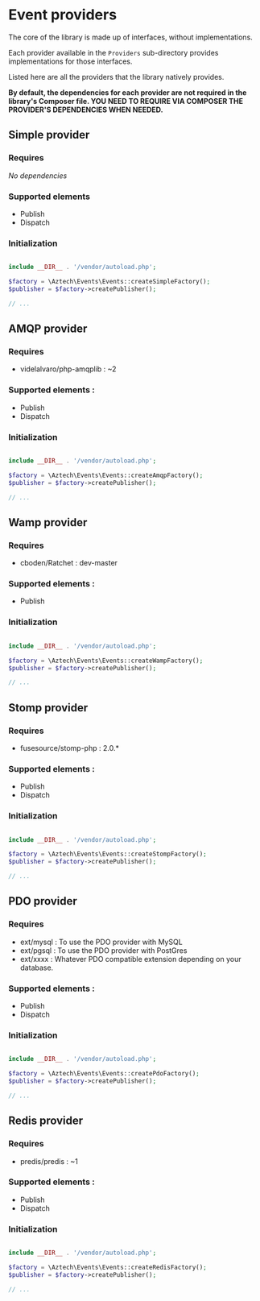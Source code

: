 # Event providers

The core of the library is made up of interfaces, without implementations.

Each provider available in the `Providers` sub-directory provides implementations for those interfaces.

Listed here are all the providers that the library natively provides.

**By default, the dependencies for each provider are not required in the library's Composer file. YOU NEED TO
REQUIRE VIA COMPOSER THE PROVIDER'S DEPENDENCIES WHEN NEEDED.**

## Simple provider

### Requires

*No dependencies*

### Supported elements

  * Publish
  * Dispatch
  
### Initialization

```php

include __DIR__ . '/vendor/autoload.php';

$factory = \Aztech\Events\Events::createSimpleFactory();
$publisher = $factory->createPublisher();

// ...
```

## AMQP provider

### Requires

  * videlalvaro/php-amqplib : ~2

### Supported elements :

  * Publish
  * Dispatch

### Initialization

```php

include __DIR__ . '/vendor/autoload.php';

$factory = \Aztech\Events\Events::createAmqpFactory();
$publisher = $factory->createPublisher();

// ...
```

## Wamp provider

### Requires

  * cboden/Ratchet : dev-master

### Supported elements :

  * Publish

### Initialization

```php

include __DIR__ . '/vendor/autoload.php';

$factory = \Aztech\Events\Events::createWampFactory();
$publisher = $factory->createPublisher();

// ...
```

## Stomp provider

### Requires

  * fusesource/stomp-php : 2.0.*

### Supported elements :

  * Publish
  * Dispatch
  
### Initialization

```php

include __DIR__ . '/vendor/autoload.php';

$factory = \Aztech\Events\Events::createStompFactory();
$publisher = $factory->createPublisher();

// ...
```

## PDO provider

### Requires

  * ext/mysql : To use the PDO provider with MySQL
  * ext/pgsql : To use the PDO provider with PostGres
  * ext/xxxx : Whatever PDO compatible extension depending on your database.

### Supported elements :

  * Publish
  * Dispatch

### Initialization

```php

include __DIR__ . '/vendor/autoload.php';

$factory = \Aztech\Events\Events::createPdoFactory();
$publisher = $factory->createPublisher();

// ...
```

## Redis provider

### Requires

  * predis/predis : ~1

### Supported elements :

  * Publish
  * Dispatch
  
### Initialization

```php

include __DIR__ . '/vendor/autoload.php';

$factory = \Aztech\Events\Events::createRedisFactory();
$publisher = $factory->createPublisher();

// ...
```